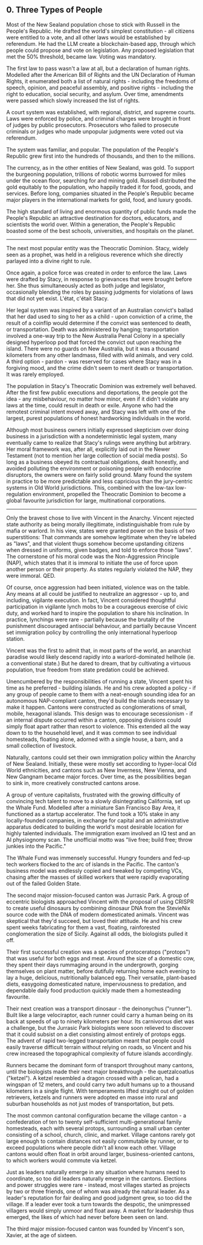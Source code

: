 ## 0. Three Types of People

Most of the New Sealand population chose to stick with Russell in the People's Republic. He drafted the world's simplest constitution - all citizens were entitled to a vote, and all other laws would be established by referendum. He had the LLM create a blockchain-based app, through which people could propose and vote on legislation. Any proposed legislation that met the 50% threshold, became law. Voting was mandatory.

The first law to pass wasn't a law at all, but a declaration of human rights. Modelled after the American Bill of Rights and the UN Declaration of Human Rights, it enumerated both a list of natural rights - including the freedoms of speech, opinion, and peaceful assembly, and positive rights - including the right to education, social security, and asylum. Over time, amendments were passed which slowly increased the list of rights.

A court system was established, with regional, district, and supreme courts. Laws were enforced by police, and criminal charges were brought in front of judges by public prosecutors. Prosecutors who failed to prosecute criminals or judges who made unpopular judgments were voted out via referendum.

The system was familiar, and popular. The population of the People's Republic grew first into the hundreds of thousands, and then to the millions.

The currency, as in the other entities of New Sealand, was gold. To support the burgeoning population, trillions of robotic worms burrowed for miles under the ocean floor, searching for and mining gold. Russell distributed the gold equitably to the population, who happily traded it for food, goods, and services. Before long, companies situated in the People's Republic became major players in the international markets for gold, food, and luxury goods.

The high standard of living and enormous quantity of public funds made the People's Republic an attractive destination for doctors, educators, and scientists the world over. Within a generation, the People's Republic boasted some of the best schools, universities, and hospitals on the planet.

---

The next most popular entity was the Theocratic Dominion. Stacy, widely seen as a prophet, was held in a religious reverence which she directly parlayed into a divine right to rule.

Once again, a police force was created in order to enforce the law. Laws were drafted by Stacy, in response to grievances that were brought before her. She thus simultaneously acted as both judge and legislator, occasionally blending the roles by passing judgments for violations of laws that did not yet exist. L'état, c'était Stacy.

Her legal system was inspired by a variant of an Australian convict's ballad that her dad used to sing to her as a child - upon conviction of a crime, the result of a coinflip would determine if the convict was sentenced to death, or transportation. Death was administered by hanging; transportation involved a one-way trip to the New Australia Penal Colony in a specially designed hyperloop pod that forced the convict out upon reaching the island. There were no guards on New Australia, but it was a thousand kilometers from any other landmass, filled with wild animals, and very cold. A third option - pardon - was reserved for cases where Stacy was in a forgiving mood, and the crime didn't seem to merit death or transportation. It was rarely employed.

The population in Stacy's Theocratic Dominion was extremely well behaved. After the first few public executions and deportations, the people got the idea - any misbehaviour, no matter how minor, even if it didn't violate any laws at the time, could result in death or exile. Anyone who had the remotest criminal intent moved away, and Stacy was left with one of the largest, purest populations of honest hardworking individuals in the world.

Although most business owners initially expressed skepticism over doing business in a jurisdiction with a nondeterministic legal system, many eventually came to realize that Stacy's rulings were anything but arbitrary. Her moral framework was, after all, explicitly laid out in the Newer Testament (not to mention her large collection of social media posts). So long as a business obeyed its contractual obligations, dealt honestly, and avoided polluting the environment or poisoning people with endocrine disruptors, the owners were on fairly solid ground. Many found the system in practice to be more predictable and less capricious than the jury-centric systems in Old World jurisdictions. This, combined with the low-tax low-regulation environment, propelled the Theocratic Dominion to become a global favourite jurisdiction for large, multinational corporations.

---

Only the bravest chose to live with Vincent in the Anarchy. Vincent rejected state authority as being morally illegitimate, indistinguishable from rule by mafia or warlord. In his view, states were granted power on the basis of two superstitions: That commands are somehow legitimate when they're labeled as "laws", and that violent thugs somehow become upstanding citizens when dressed in uniforms, given badges, and told to enforce those "laws". The cornerstone of his moral code was the Non-Aggression Principle (NAP), which states that it is immoral to initiate the use of force upon another person or their property. As states regularly violated the NAP, they were immoral. QED.

Of course, once aggression had been initiated, violence was on the table. Any means at all could be justified to neutralize an aggressor - up to, and including, vigilante execution. In fact, Vincent considered thoughtful participation in vigilante lynch mobs to be a courageous exercise of civic duty, and worked hard to inspire the population to share his inclination. In practice, lynchings were rare - partially because the brutality of the punishment discouraged antisocial behaviour, and partially because Vincent set immigration policy by controlling the only international hyperloop station.

Vincent was the first to admit that, in most parts of the world, an anarchist paradise would likely descend rapidly into a warlord-dominated hellhole (ie. a conventional state.) But he dared to dream, that by cultivating a virtuous population, true freedom from state predation could be achieved.

Unencumbered by the responsibilities of running a state, Vincent spent his time as he preferred - building islands. He and his crew adopted a policy - if any group of people came to them with a neat-enough sounding idea for an autonomous NAP-compliant canton, they'd build the islands necessary to make it happen. Cantons were constructed as conglomerations of small, mobile, hexagonal islands. This design was to encourage secessionism - if an internal dispute occurred within a canton, opposing divisions could simply float apart rather than resort to violence. This extended all the way down to to the household level, and it was common to see individual homesteads, floating alone, adorned with a single house, a barn, and a small collection of livestock.

Naturally, cantons could set their own immigration policy within the Anarchy of New Sealand. Initially, these were mostly set according to hyper-local Old World ethnicities, and cantons such as New Inverness, New Vienna, and New Gangnam became major forces. Over time, as the possibilities began to sink in, more creatively constructed cantons arose.

A group of venture capitalists, frustrated with the growing difficulty of convincing tech talent to move to a slowly disintegrating California, set up the Whale Fund. Modelled after a miniature San Francisco Bay Area, it functioned as a startup accelerator. The fund took a 10% stake in any locally-founded companies, in exchange for capital and an administrative apparatus dedicated to building the world's most desirable location for highly talented individuals. The immigration exam involved an IQ test and an AI physiognomy scan. The unofficial motto was "live free; build free; throw junkies into the Pacific."

The Whale Fund was immensely successful. Hungry founders and fed-up tech workers flocked to the arc of islands in the Pacific. The canton's business model was endlessly copied and tweaked by competing VCs, chasing after the masses of skilled workers that were rapidly evaporating out of the failed Golden State.

The second major mission-focused canton was Jurrasic Park. A group of eccentric biologists approached Vincent with the proposal of using CRISPR to create useful dinosaurs by combining dinosaur DNA from the StevieNix source code with the DNA of modern domesticated animals. Vincent was skeptical that they'd succeed, but loved their attitude. He and his crew spent weeks fabricating for them a vast, floating, rainforested conglomeration the size of Sicily. Against all odds, the biologists pulled it off.

Their first successful creation was a species of protoceratops ("protops") that was useful for both eggs and meat. Around the size of a domestic cow, they spent their days rummaging around in the undergrowth, gorging themselves on plant matter, before dutifully returning home each evening to lay a huge, delicious, nutritionally balanced egg. Their versatile, plant-based diets, easygoing domesticated nature, imperviousness to predation, and dependable daily food production quickly made them a homesteading favourite.

Their next creation was a transport dinosaur - the deinonychus ("runner"). Built like a large velociraptor, each runner could carry a human being on its back at speeds of up to ninety kilometers per hour. Its carnivorous diet was a challenge, but the Jurrasic Park biologists were soon relieved to discover that it could subsist on a diet consisting almost entirely of protops eggs. The advent of rapid two-legged transportation meant that people could easily traverse difficult terrain without relying on roads, so Vincent and his crew increased the topographical complexity of future islands accordingly.

Runners became the dominant form of transport throughout many cantons, until the biologists made their next major breakthrough - the quetzalcoatlus ("ketzel"). A ketzel resembled a dragon crossed with a pelican, had a wingspan of 12 meters, and could carry two adult humans up to a thousand kilometers in a single flight. With temperaments lifted straight out of golden retrievers, ketzels and runners were adopted en masse into rural and suburban households as not just modes of transportation, but pets.

The most common cantonal configuration became the village canton - a confederation of ten to twenty self-sufficient multi-generational family homesteads, each with several protops, surrounding a small urban center consisting of a school, church, clinic, and market. Village cantons rarely got large enough to contain distances not easily commutable by runner, or to exceed populations where people didn't all know each other. Village cantons would often float in orbit around larger, business-oriented cantons, to which workers would commute via ketzel.

Just as leaders naturally emerge in any situation where humans need to coordinate, so too did leaders naturally emerge in the cantons. Elections and power struggles were rare - instead, most villages started as projects by two or three friends, one of whom was already the natural leader. As a leader's reputation for fair dealing and good judgment grew, so too did the village. If a leader ever took a turn towards the despotic, the unimpressed villagers would simply unmoor and float away. A market for leadership thus emerged, the likes of which had never before been seen on land.

The third major mission-focused canton was founded by Vincent's son, Xavier, at the age of sixteen.
